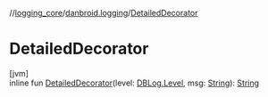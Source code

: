 //[logging_core](../../index.md)/[danbroid.logging](index.md)/[DetailedDecorator](-detailed-decorator.md)

# DetailedDecorator

[jvm]\
inline fun [DetailedDecorator](-detailed-decorator.md)(level: [DBLog.Level](-d-b-log/-level/index.md), msg: [String](https://kotlinlang.org/api/latest/jvm/stdlib/kotlin/-string/index.html)): [String](https://kotlinlang.org/api/latest/jvm/stdlib/kotlin/-string/index.html)
